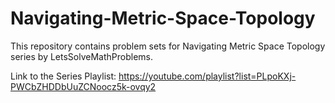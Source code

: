 # Navigating-Metric-Space-Topology
This repository contains problem sets for Navigating Metric Space Topology series by LetsSolveMathProblems.

Link to the Series Playlist: https://youtube.com/playlist?list=PLpoKXj-PWCbZHDDbUuZCNoocz5k-ovqy2

